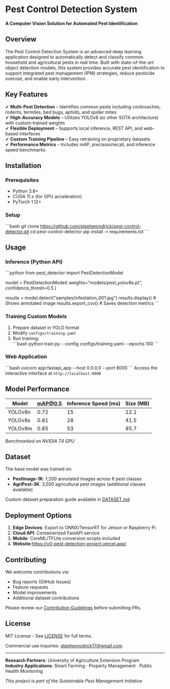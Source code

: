# Pest Control Detection System  

**A Computer Vision Solution for Automated Pest Identification**  

## Overview  

The Pest Control Detection System is an advanced deep learning application designed to automatically detect and classify common household and agricultural pests in real time. Built with state-of-the-art object detection models, this system provides accurate pest identification to support integrated pest management (IPM) strategies, reduce pesticide overuse, and enable early intervention.  

## Key Features  

✔ **Multi-Pest Detection** – Identifies common pests including cockroaches, rodents, termites, bed bugs, aphids, and spider mites  
✔ **High-Accuracy Models** – Utilizes YOLOv8 (or other SOTA architecture) with custom-trained weights  
✔ **Flexible Deployment** – Supports local inference, REST API, and web-based interfaces  
✔ **Custom Training Pipeline** – Easy retraining on proprietary datasets  
✔ **Performance Metrics** – Includes mAP, precision/recall, and inference speed benchmarks  

## Installation  

### Prerequisites  
- Python 3.8+  
- CUDA 11.x (for GPU acceleration)  
- PyTorch 1.12+  

### Setup  
\`\`\`bash
git clone https://github.com/stephenrodrick/pest-control-detector.git
cd pest-control-detector
pip install -r requirements.txt
\`\`\`

## Usage  

### Inference (Python API)  
\`\`\`python
from pest_detector import PestDetectionModel

model = PestDetectionModel(
    weights="models/pest_yolov8s.pt",
    confidence_thresh=0.5
)

results = model.detect("samples/infestation_001.jpg")
results.display()  # Shows annotated image
results.export_csv()  # Saves detection metrics
\`\`\`

### Training Custom Models  
1. Prepare dataset in YOLO format  
2. Modify `configs/training.yaml`  
3. Run training:  
\`\`\`bash
python train.py --config configs/training.yaml --epochs 100
\`\`\`

### Web Application  
\`\`\`bash
uvicorn app:fastapi_app --host 0.0.0.0 --port 8000
\`\`\`
Access the interactive interface at `http://localhost:8000`  

## Model Performance  

| Model          | mAP@0.5 | Inference Speed (ms) | Size (MB) |
|----------------|---------|----------------------|-----------|
| YOLOv8n        | 0.72    | 15                   | 12.1      |
| YOLOv8s        | 0.81    | 28                   | 41.5      |
| YOLOv8m        | 0.85    | 53                   | 85.7      |

*Benchmarked on NVIDIA T4 GPU*

## Dataset  

The base model was trained on:  
- **PestImage-1K**: 1,200 annotated images across 6 pest classes  
- **AgriPest-3K**: 3,500 agricultural pest images (additional classes available)  

Custom dataset preparation guide available in [DATASET.md](docs/DATASET.md)  

## Deployment Options  

1. **Edge Devices**: Export to ONNX/TensorRT for Jetson or Raspberry Pi  
2. **Cloud API**: Containerized FastAPI service  
3. **Mobile**: CoreML/TFLite conversion scripts included
4. **Website**:https://v0-pest-detection-project.vercel.app/

## Contributing  

We welcome contributions via:  
- Bug reports (GitHub Issues)  
- Feature requests  
- Model improvements  
- Additional dataset contributions  

Please review our [Contribution Guidelines](CONTRIBUTING.md) before submitting PRs.  


## License  

MIT License - See [LICENSE](LICENSE) for full terms.  

Commercial use inquiries: stephenrodrick17@gmail.com  

---

**Research Partners**: University of Agriculture Extension Program  
**Industry Applications**: Smart Farming · Property Management · Public Health Monitoring  

*This project is part of the Sustainable Pest Management Initiative*
